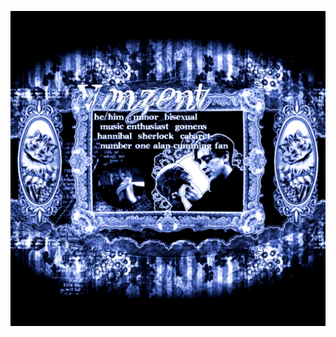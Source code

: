 


![read me](https://github.com/7ermillion/7ermillion/blob/ecc15925265861640edfb35310e4097555a7f3e9/Image%20(28).jpg)
